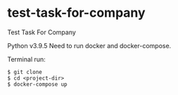 # test-task-for-company
Test Task For Company

Python v3.9.5
Need to run docker and docker-compose.

Terminal run:
```
$ git clone 
$ cd <project-dir>
$ docker-compose up
```
